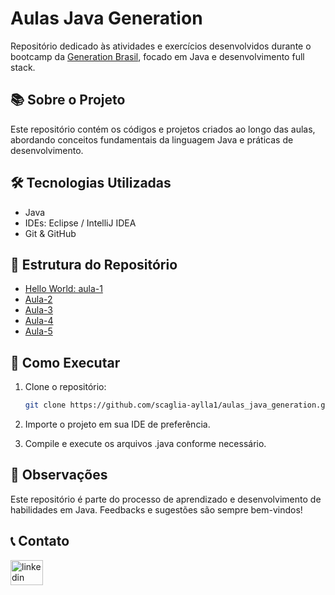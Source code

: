 # Aulas Java Generation

Repositório dedicado às atividades e exercícios desenvolvidos durante o bootcamp da [Generation Brasil](https://brazil.generation.org/), focado em Java e desenvolvimento full stack.

## 📚 Sobre o Projeto

Este repositório contém os códigos e projetos criados ao longo das aulas, abordando conceitos fundamentais da linguagem Java e práticas de desenvolvimento.

## 🛠️ Tecnologias Utilizadas

- Java
- IDEs: Eclipse / IntelliJ IDEA
- Git & GitHub

## 📂 Estrutura do Repositório

- [Hello World: aula-1](https://github.com/scaglia-aylla1/aulas_java_generation/tree/main/helloWorld)
- [Aula-2](https://github.com/scaglia-aylla1/aulas_java_generation/tree/main/aula_02)
- [Aula-3](https://github.com/scaglia-aylla1/aulas_java_generation/tree/main/aula_03)
- [Aula-4](https://github.com/scaglia-aylla1/aulas_java_generation/tree/main/aula_04)
- [Aula-5](https://github.com/scaglia-aylla1/aulas_java_generation/tree/main/aula_05)



## 🚀 Como Executar

1. Clone o repositório:
   
   ```bash
   git clone https://github.com/scaglia-aylla1/aulas_java_generation.git

3. Importe o projeto em sua IDE de preferência.
4. Compile e execute os arquivos .java conforme necessário.

## 📌 Observações
Este repositório é parte do processo de aprendizado e desenvolvimento de habilidades em Java. Feedbacks e sugestões são sempre bem-vindos!

## 📞 Contato
<div align="left">
  <a href="https://www.linkedin.com/in/aylla-scaglia/" target="_blank">
    <img src="https://raw.githubusercontent.com/maurodesouza/profile-readme-generator/master/src/assets/icons/social/linkedin/default.svg" width="52" height="40" alt="linkedin logo"  />
  </a>
</div>
